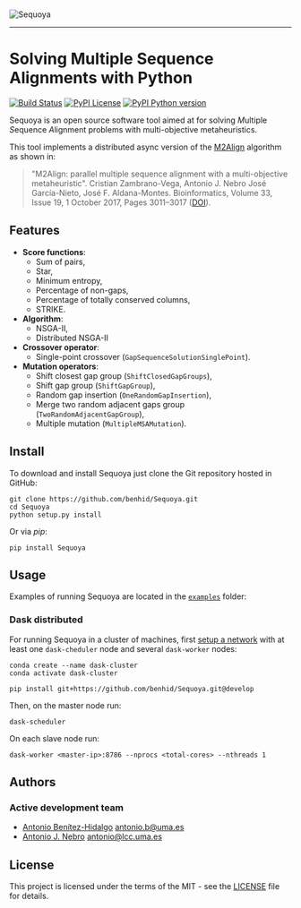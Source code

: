 <p>
  <br/>
  <img src=docs/sequoya-black.png alt="Sequoya">
  <br/>
</p>

<hr>

# Solving Multiple Sequence Alignments with Python
[![Build Status](https://img.shields.io/travis/benhid/Sequoya.svg?style=flat-square)](https://travis-ci.org/benhid/Sequoya)
[![PyPI License](https://img.shields.io/pypi/l/Sequoya.svg?style=flat-square)]()
[![PyPI Python version](https://img.shields.io/pypi/pyversions/Sequoya.svg?style=flat-square)]()

Sequoya is an open source software tool aimed at for solving *M*ultiple *S*equence *A*lignment problems with multi-objective metaheuristics.

This tool implements a distributed async version of the [M2Align](https://github.com/KhaosResearch/M2Align) algorithm as shown in:

> "M2Align: parallel multiple sequence alignment with a multi-objective metaheuristic". Cristian Zambrano-Vega, Antonio J. Nebro José García-Nieto, José F. Aldana-Montes. Bioinformatics, Volume 33, Issue 19, 1 October 2017, Pages 3011–3017 ([DOI](https://doi.org/10.1093/bioinformatics/btx338)).

## Features
* **Score functions**:
    * Sum of pairs,
    * Star,
    * Minimum entropy,
    * Percentage of non-gaps,
    * Percentage of totally conserved columns,
    * STRIKE.
* **Algorithm**:
    * NSGA-II,
    * Distributed NSGA-II
* **Crossover operator**:
    * Single-point crossover (`GapSequenceSolutionSinglePoint`).
* **Mutation operators**:
    * Shift closest gap group (`ShiftClosedGapGroups`),
    * Shift gap group (`ShiftGapGroup`),
    * Random gap insertion (`OneRandomGapInsertion`),
    * Merge two random adjacent gaps group (`TwoRandomAdjacentGapGroup`),
    * Multiple mutation (`MultipleMSAMutation`).

## Install
To download and install Sequoya just clone the Git repository hosted in GitHub:

```console
git clone https://github.com/benhid/Sequoya.git
cd Sequoya
python setup.py install
```

Or via *pip*:

```console
pip install Sequoya
```

## Usage
Examples of running Sequoya are located in the [`examples`](examples/) folder:

### Dask distributed

For running Sequoya in a cluster of machines, first [setup a network](http://distributed.dask.org/en/latest/setup.html) 
with at least one `dask-cheduler` node and several `dask-worker` nodes:

```console
conda create --name dask-cluster
conda activate dask-cluster

pip install git+https://github.com/benhid/Sequoya.git@develop
```

Then, on the master node run:

```console
dask-scheduler
```

On each slave node run:

```console
dask-worker <master-ip>:8786 --nprocs <total-cores> --nthreads 1
```

## Authors
### Active development team
* [Antonio Benítez-Hidalgo](https://benhid.com/) <antonio.b@uma.es>
* [Antonio J. Nebro](http://www.lcc.uma.es/%7Eantonio/) <antonio@lcc.uma.es>

## License
This project is licensed under the terms of the MIT - see the [LICENSE](LICENSE) file for details.
